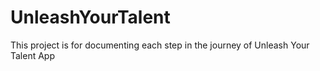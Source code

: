 # UnleashYourTalent
This project is for documenting each step in the journey of Unleash Your Talent App
